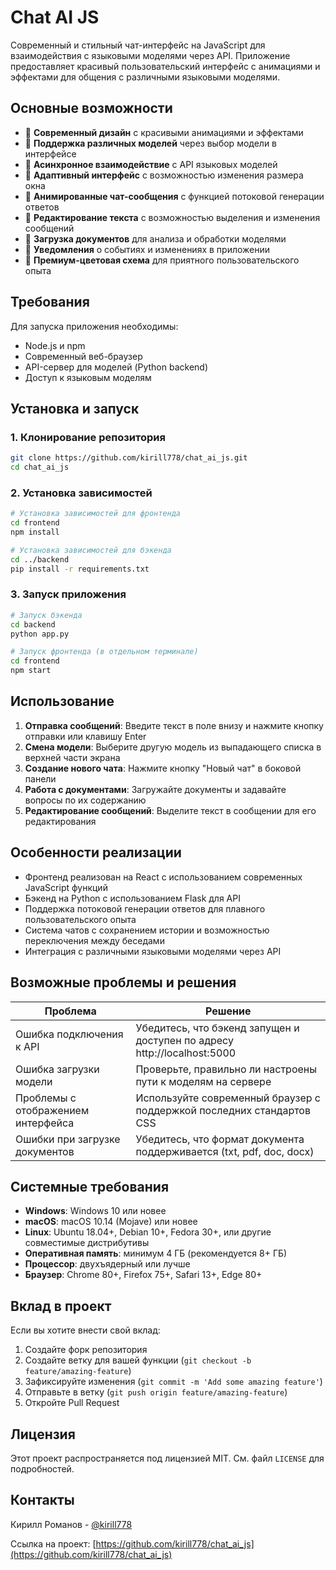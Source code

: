 # Chat AI JS

Современный и стильный чат-интерфейс на JavaScript для взаимодействия с языковыми моделями через API. Приложение предоставляет красивый пользовательский интерфейс с анимациями и эффектами для общения с различными языковыми моделями.

## Основные возможности

- 🎨 **Современный дизайн** с красивыми анимациями и эффектами
- 🤖 **Поддержка различных моделей** через выбор модели в интерфейсе
- 🔄 **Асинхронное взаимодействие** с API языковых моделей
- 📱 **Адаптивный интерфейс** с возможностью изменения размера окна
- 💬 **Анимированные чат-сообщения** с функцией потоковой генерации ответов
- 📝 **Редактирование текста** с возможностью выделения и изменения сообщений
- 📄 **Загрузка документов** для анализа и обработки моделями
- 🔔 **Уведомления** о событиях и изменениях в приложении
- 🌈 **Премиум-цветовая схема** для приятного пользовательского опыта

## Требования

Для запуска приложения необходимы:

- Node.js и npm
- Современный веб-браузер
- API-сервер для моделей (Python backend)
- Доступ к языковым моделям

## Установка и запуск

### 1. Клонирование репозитория

```bash
git clone https://github.com/kirill778/chat_ai_js.git
cd chat_ai_js
```

### 2. Установка зависимостей

```bash
# Установка зависимостей для фронтенда
cd frontend
npm install

# Установка зависимостей для бэкенда
cd ../backend
pip install -r requirements.txt
```

### 3. Запуск приложения

```bash
# Запуск бэкенда
cd backend
python app.py

# Запуск фронтенда (в отдельном терминале)
cd frontend
npm start
```

## Использование

1. **Отправка сообщений**: Введите текст в поле внизу и нажмите кнопку отправки или клавишу Enter
2. **Смена модели**: Выберите другую модель из выпадающего списка в верхней части экрана
3. **Создание нового чата**: Нажмите кнопку "Новый чат" в боковой панели
4. **Работа с документами**: Загружайте документы и задавайте вопросы по их содержанию
5. **Редактирование сообщений**: Выделите текст в сообщении для его редактирования

## Особенности реализации

- Фронтенд реализован на React с использованием современных JavaScript функций
- Бэкенд на Python с использованием Flask для API
- Поддержка потоковой генерации ответов для плавного пользовательского опыта
- Система чатов с сохранением истории и возможностью переключения между беседами
- Интеграция с различными языковыми моделями через API

## Возможные проблемы и решения

| Проблема | Решение |
|----------|---------|
| Ошибка подключения к API | Убедитесь, что бэкенд запущен и доступен по адресу http://localhost:5000 |
| Ошибка загрузки модели | Проверьте, правильно ли настроены пути к моделям на сервере |
| Проблемы с отображением интерфейса | Используйте современный браузер с поддержкой последних стандартов CSS |
| Ошибки при загрузке документов | Убедитесь, что формат документа поддерживается (txt, pdf, doc, docx) |

## Системные требования

- **Windows**: Windows 10 или новее
- **macOS**: macOS 10.14 (Mojave) или новее
- **Linux**: Ubuntu 18.04+, Debian 10+, Fedora 30+, или другие совместимые дистрибутивы
- **Оперативная память**: минимум 4 ГБ (рекомендуется 8+ ГБ)
- **Процессор**: двухъядерный или лучше
- **Браузер**: Chrome 80+, Firefox 75+, Safari 13+, Edge 80+

## Вклад в проект

Если вы хотите внести свой вклад:

1. Создайте форк репозитория
2. Создайте ветку для вашей функции (`git checkout -b feature/amazing-feature`)
3. Зафиксируйте изменения (`git commit -m 'Add some amazing feature'`)
4. Отправьте в ветку (`git push origin feature/amazing-feature`)
5. Откройте Pull Request

## Лицензия

Этот проект распространяется под лицензией MIT. См. файл `LICENSE` для подробностей.

## Контакты

Кирилл Романов - [@kirill778](https://github.com/kirill778)

Ссылка на проект: [https://github.com/kirill778/chat_ai_js](https://github.com/kirill778/chat_ai_js) 
